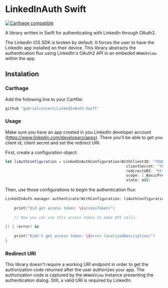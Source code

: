 # LinkedInAuth Swift

[![Carthage compatible](https://img.shields.io/badge/Carthage-compatible-4BC51D.svg?style=flat)](https://github.com/Carthage/Carthage)

A library written in Swift for authenticating with LinkedIn through OAuth2.

The LinkedIn iOS SDK is broken by default. It forces the user to have the LinkedIn app installed on their device. This library abstracts the authentication flux using LinkedIn's OAuth2 API in an embeded `WKWebView` within the app.

## Instalation

### Carthage

Add the following line to your Cartfile:

````ruby
github "gabrielvincent/LinkedInAuth-Swift"
````
### Usage

Make sure you have an app created in you LinkedIn developer account (https://www.linkedin.com/developers/apps). There you'll be able to get you client id, client secret and set the redirect URI.

First, create a configuration object:

````swift
let liAuthConfiguration = LinkedInAuthConfiguration(WithClientID: "YOUR_LINKEDIN_CLIENT_ID",
                                                      clientSecret: "YOUR_LINKEDIN_CLIENT_SECRET",
                                                      redirectURI: "https://your_redirect_uri.com",
                                                      scope: [.BasicProfile, .EmailAddress],
                                                      state: nil)
````

Then, use those configurations to begin the authentication flux:

````swift
LinkedInAuth.manager.authenticate(WithConfiguration: liAuthConfiguration, success: { (accessToken) in
            
    print("Did get access token: \(accessToken)")
    
    // Now you can use this access token to make API calls.
    
}) { (error) in
    
    print("Didn't get access token: \(error.localizedDescription)")
}
````

### Redirect URI

This library doesn't require a working URI endpoint in order to get the authorization code returned after the user authorizes your app. The authorization code is captured by the `WKWebView` instance presenting the authentication dialog. Still, a valid URI is required by LinkedIn.